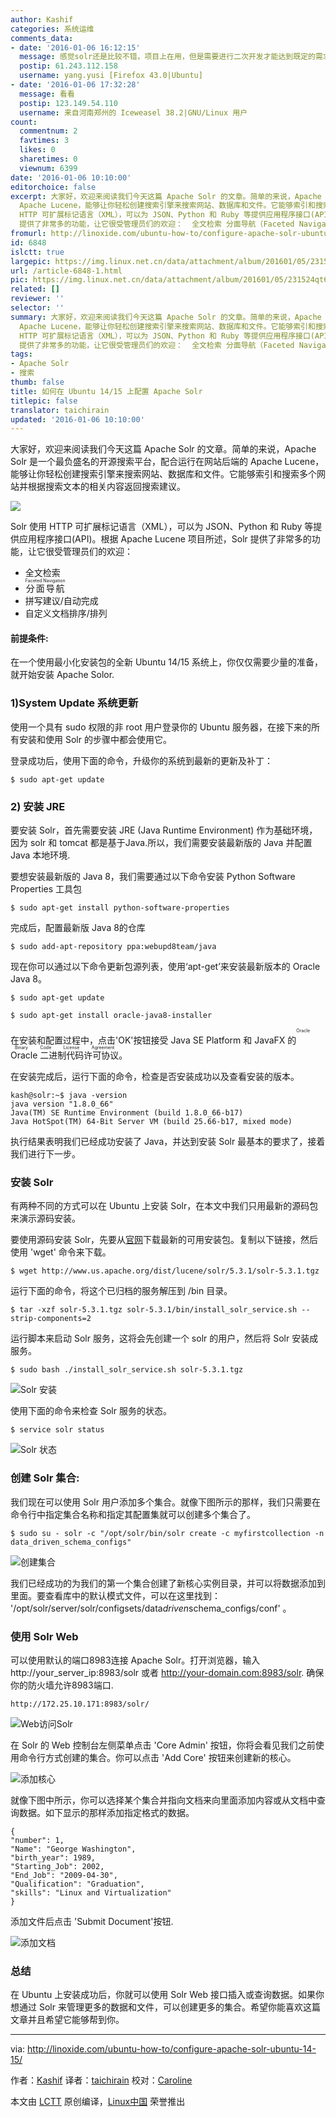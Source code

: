 ```yaml
---
author: Kashif
categories: 系统运维
comments_data:
- date: '2016-01-06 16:12:15'
  message: 感觉solr还是比较不错，项目上在用，但是需要进行二次开发才能达到既定的需求。
  postip: 61.243.112.158
  username: yang.yusi [Firefox 43.0|Ubuntu]
- date: '2016-01-06 17:32:28'
  message: 看看
  postip: 123.149.54.110
  username: 来自河南郑州的 Iceweasel 38.2|GNU/Linux 用户
count:
  commentnum: 2
  favtimes: 3
  likes: 0
  sharetimes: 0
  viewnum: 6399
date: '2016-01-06 10:10:00'
editorchoice: false
excerpt: 大家好，欢迎来阅读我们今天这篇 Apache Solr 的文章。简单的来说，Apache Solr 是一个最负盛名的开源搜索平台，配合运行在网站后端的
  Apache Lucene，能够让你轻松创建搜索引擎来搜索网站、数据库和文件。它能够索引和搜索多个网站并根据搜索文本的相关内容返回搜索建议。  Solr 使用
  HTTP 可扩展标记语言（XML），可以为 JSON、Python 和 Ruby 等提供应用程序接口(API)。根据 Apache Lucene 项目所述，Solr
  提供了非常多的功能，让它很受管理员们的欢迎：  全文检索 分面导航（Faceted Navigation） 拼写建议/自动完成 自定义文档排序/
fromurl: http://linoxide.com/ubuntu-how-to/configure-apache-solr-ubuntu-14-15/
id: 6848
islctt: true
largepic: https://img.linux.net.cn/data/attachment/album/201601/05/231524qt6ltd41f6izk95m.jpg
url: /article-6848-1.html
pic: https://img.linux.net.cn/data/attachment/album/201601/05/231524qt6ltd41f6izk95m.jpg.thumb.jpg
related: []
reviewer: ''
selector: ''
summary: 大家好，欢迎来阅读我们今天这篇 Apache Solr 的文章。简单的来说，Apache Solr 是一个最负盛名的开源搜索平台，配合运行在网站后端的
  Apache Lucene，能够让你轻松创建搜索引擎来搜索网站、数据库和文件。它能够索引和搜索多个网站并根据搜索文本的相关内容返回搜索建议。  Solr 使用
  HTTP 可扩展标记语言（XML），可以为 JSON、Python 和 Ruby 等提供应用程序接口(API)。根据 Apache Lucene 项目所述，Solr
  提供了非常多的功能，让它很受管理员们的欢迎：  全文检索 分面导航（Faceted Navigation） 拼写建议/自动完成 自定义文档排序/
tags:
- Apache Solr
- 搜索
thumb: false
title: 如何在 Ubuntu 14/15 上配置 Apache Solr
titlepic: false
translator: taichirain
updated: '2016-01-06 10:10:00'
---
```


大家好，欢迎来阅读我们今天这篇 Apache Solr 的文章。简单的来说，Apache Solr 是一个最负盛名的开源搜索平台，配合运行在网站后端的 Apache Lucene，能够让你轻松创建搜索引擎来搜索网站、数据库和文件。它能够索引和搜索多个网站并根据搜索文本的相关内容返回搜索建议。


![](/data/attachment/album/201601/05/231524qt6ltd41f6izk95m.jpg)


Solr 使用 HTTP 可扩展标记语言（XML），可以为 JSON、Python 和 Ruby 等提供应用程序接口(API)。根据 Apache Lucene 项目所述，Solr 提供了非常多的功能，让它很受管理员们的欢迎：


* 全文检索
* <ruby> 分面导航 <rp>  （ </rp> <rt>  Faceted Navigation </rt> <rp>  ） </rp></ruby>
* 拼写建议/自动完成
* 自定义文档排序/排列


#### 前提条件:


在一个使用最小化安装包的全新 Ubuntu 14/15 系统上，你仅仅需要少量的准备，就开始安装 Apache Solor.


### 1)System Update 系统更新


使用一个具有 sudo 权限的非 root 用户登录你的 Ubuntu 服务器，在接下来的所有安装和使用 Solr 的步骤中都会使用它。


登录成功后，使用下面的命令，升级你的系统到最新的更新及补丁：



```
$ sudo apt-get update

```

### 2) 安装 JRE


要安装 Solr，首先需要安装 JRE (Java Runtime Environment) 作为基础环境，因为 solr 和 tomcat 都是基于Java.所以，我们需要安装最新版的 Java 并配置 Java 本地环境.


要想安装最新版的 Java 8，我们需要通过以下命令安装 Python Software Properties 工具包



```
$ sudo apt-get install python-software-properties

```

完成后，配置最新版 Java 8的仓库



```
$ sudo add-apt-repository ppa:webupd8team/java

```

现在你可以通过以下命令更新包源列表，使用‘apt-get’来安装最新版本的 Oracle Java 8。



```
$ sudo apt-get update

$ sudo apt-get install oracle-java8-installer

```

在安装和配置过程中，点击'OK'按钮接受 Java SE Platform 和 JavaFX 的<ruby> Oracle 二进制代码许可协议 <rp>  （ </rp> <rt>  Oracle Binary Code License Agreement </rt> <rp>  ） </rp></ruby>。


在安装完成后，运行下面的命令，检查是否安装成功以及查看安装的版本。



```
kash@solr:~$ java -version
java version "1.8.0_66"
Java(TM) SE Runtime Environment (build 1.8.0_66-b17)
Java HotSpot(TM) 64-Bit Server VM (build 25.66-b17, mixed mode)

```

执行结果表明我们已经成功安装了 Java，并达到安装 Solr 最基本的要求了，接着我们进行下一步。


### 安装 Solr


有两种不同的方式可以在 Ubuntu 上安装 Solr，在本文中我们只用最新的源码包来演示源码安装。


要使用源码安装 Solr，先要从[官网](http://lucene.apache.org/solr/)下载最新的可用安装包。复制以下链接，然后使用 'wget' 命令来下载。



```
$ wget http://www.us.apache.org/dist/lucene/solr/5.3.1/solr-5.3.1.tgz

```

运行下面的命令，将这个已归档的服务解压到 /bin 目录。



```
$ tar -xzf solr-5.3.1.tgz solr-5.3.1/bin/install_solr_service.sh --strip-components=2

```

运行脚本来启动 Solr 服务，这将会先创建一个 solr 的用户，然后将 Solr 安装成服务。



```
$ sudo bash ./install_solr_service.sh solr-5.3.1.tgz

```

![Solr 安装](/data/attachment/album/201601/05/231540ipv4nnajfpjpzt94.png)


使用下面的命令来检查 Solr 服务的状态。



```
$ service solr status

```

![Solr 状态](/data/attachment/album/201601/05/231540kr18ctd8spchphp1.png)


### 创建 Solr 集合:


我们现在可以使用 Solr 用户添加多个集合。就像下图所示的那样，我们只需要在命令行中指定集合名称和指定其配置集就可以创建多个集合了。



```
$ sudo su - solr -c "/opt/solr/bin/solr create -c myfirstcollection -n data_driven_schema_configs"

```

![创建集合](/data/attachment/album/201601/05/231541b3l53xl6g6ggs969.png)


我们已经成功的为我们的第一个集合创建了新核心实例目录，并可以将数据添加到里面。要查看库中的默认模式文件，可以在这里找到： '/opt/solr/server/solr/configsets/data*driven*schema\_configs/conf' 。


### 使用 Solr Web


可以使用默认的端口8983连接 Apache Solr。打开浏览器，输入 http://your\_server\_ip:8983/solr 或者 http://your-domain.com:8983/solr. 确保你的防火墙允许8983端口.



```
http://172.25.10.171:8983/solr/

```

![Web访问Solr](/data/attachment/album/201601/05/231542r604g8l4930i6i09.png)


在 Solr 的 Web 控制台左侧菜单点击 'Core Admin' 按钮，你将会看见我们之前使用命令行方式创建的集合。你可以点击 'Add Core' 按钮来创建新的核心。


![添加核心](/data/attachment/album/201601/05/231542n4wk6ttekfve5z6t.png)


就像下图中所示，你可以选择某个集合并指向文档来向里面添加内容或从文档中查询数据。如下显示的那样添加指定格式的数据。



```
{
"number": 1,
"Name": "George Washington",
"birth_year": 1989,
"Starting_Job": 2002,
"End_Job": "2009-04-30",
"Qualification": "Graduation",
"skills": "Linux and Virtualization"
}

```

添加文件后点击 'Submit Document'按钮.


![添加文档](/data/attachment/album/201601/05/231543ujq7qkzlaqztjlqt.png)


### 总结


在 Ubuntu 上安装成功后，你就可以使用 Solr Web 接口插入或查询数据。如果你想通过 Solr 来管理更多的数据和文件，可以创建更多的集合。希望你能喜欢这篇文章并且希望它能够帮到你。




---


via: <http://linoxide.com/ubuntu-how-to/configure-apache-solr-ubuntu-14-15/>


作者：[Kashif](http://linoxide.com/author/kashifs/) 译者：[taichirain](https://github.com/taichirain) 校对：[Caroline](https://github.com/carolinewuyan)


本文由 [LCTT](https://github.com/LCTT/TranslateProject) 原创编译，[Linux中国](https://linux.cn/) 荣誉推出